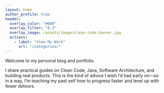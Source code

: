 ```yaml
---
layout: home
author_profile: true
header:
  overlay_color: "#000"
  overlay_filter: "0.3"
  overlay_image: /assets/image/clean-code-banner.jpg
  actions:
    - label: "View My Work"
      url: "/categories/"
---
```


Welcome to my personal blog and portfolio.  

I share practical guides on Clean Code, Java, Software Architecture, and building real products. This is the kind of advice I wish I’d had early on—so in a way, I’m teaching my past self how to progress faster and level up with fewer detours.


